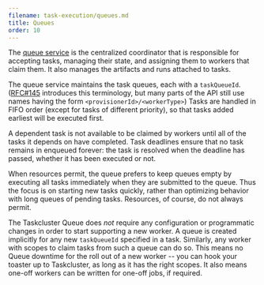 ```yaml
---
filename: task-execution/queues.md
title: Queues
order: 10
---
```


The [queue service](/docs/reference/platform/queue) is the centralized
coordinator that is responsible for accepting tasks, managing their state, and
assigning them to workers that claim them. It also manages the artifacts and
runs attached to tasks.

The queue service maintains the task queues, each with a `taskQueueId`.
([RFC#145](https://github.com/taskcluster/taskcluster-rfcs/pull/145) introduces
this terminology, but many parts of the API still use names having the form
`<provisionerId>/<workerType>`) Tasks are handled in FIFO order (except for
tasks of different priority), so that tasks added earliest will be executed
first.

A dependent task is not available to be claimed by workers until all of the
tasks it depends on have completed. Task deadlines ensure that no task remains
in enqueued forever: the task is resolved when the deadline has passed, whether
it has been executed or not.

When resources permit, the queue prefers to keep queues empty by executing all tasks
immediately when they are submitted to the queue. Thus the focus is on starting new tasks
quickly, rather than optimizing behavior with long queues of pending tasks.
Resources, of course, do not always permit.

The Taskcluster Queue does _not_ require any configuration or programmatic
changes in order to start supporting a new worker. A queue is created
implicitly for any new `taskQueueId` specified in a task.  Similarly, any
worker with scopes to claim tasks from such a queue can do so.  This means no
Queue downtime for the roll out of a new worker -- you can hook your toaster up
to Taskcluster, as long as it has the right scopes. It also means one-off
workers can be written for one-off jobs, if required.
